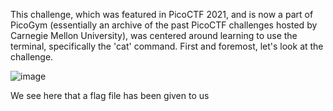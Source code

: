 This challenge, which was featured in PicoCTF 2021, and is now a part of PicoGym (essentially an archive of the past PicoCTF challenges hosted by Carnegie Mellon University), was centered around learning to use the terminal, specifically the 'cat' command. First and foremost, let's look at the challenge.

![image](https://user-images.githubusercontent.com/101998961/200682673-50b9e8a0-f701-44a8-b577-a441b6d6a077.png)

We see here that a flag file has been given to us

